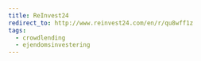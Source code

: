```yaml
---
title: ReInvest24
redirect_to: http://www.reinvest24.com/en/r/qu8wff1z
tags:
  - crowdlending
  - ejendomsinvestering
---
```

